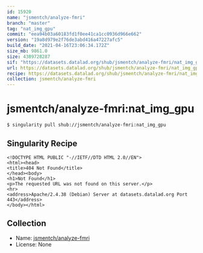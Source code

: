```yaml
---
id: 15920
name: "jsmentch/analyze-fmri"
branch: "master"
tag: "nat_img_gpu"
commit: "eea94b03a60183fd1f0ee41ca1cc0936d966e662"
version: "19a8d979e2f76de3abd416a47227afc5"
build_date: "2021-04-16T23:06:34.172Z"
size_mb: 9861.0
size: 4389728287
sif: "https://datasets.datalad.org/shub/jsmentch/analyze-fmri/nat_img_gpu/2021-04-16-eea94b03-19a8d979/19a8d979e2f76de3abd416a47227afc5.sif"
url: https://datasets.datalad.org/shub/jsmentch/analyze-fmri/nat_img_gpu/2021-04-16-eea94b03-19a8d979/
recipe: https://datasets.datalad.org/shub/jsmentch/analyze-fmri/nat_img_gpu/2021-04-16-eea94b03-19a8d979/Singularity
collection: jsmentch/analyze-fmri
---
```


# jsmentch/analyze-fmri:nat_img_gpu

```bash
$ singularity pull shub://jsmentch/analyze-fmri:nat_img_gpu
```

## Singularity Recipe

```singularity
<!DOCTYPE HTML PUBLIC "-//IETF//DTD HTML 2.0//EN">
<html><head>
<title>404 Not Found</title>
</head><body>
<h1>Not Found</h1>
<p>The requested URL was not found on this server.</p>
<hr>
<address>Apache/2.4.38 (Debian) Server at datasets.datalad.org Port 443</address>
</body></html>
```

## Collection

 - Name: [jsmentch/analyze-fmri](https://github.com/jsmentch/analyze-fmri)
 - License: None

